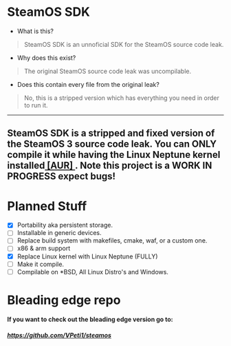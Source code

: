 # SteamOS SDK
- What is this?
> SteamOS SDK is an unnoficial SDK for the SteamOS source code leak.
- Why does this exist?
> The original SteamOS source code leak was uncompilable.
- Does this contain every file from the original leak?
> No, this is a stripped version which has everything you need in order to run it.
---
SteamOS SDK is a stripped and fixed version of the SteamOS 3 source code leak. You can ONLY compile it
while having the Linux Neptune kernel installed[ [AUR] ](https://aur.archlinux.org/packages/linux-neptune-65).
Note this project is a **WORK IN PROGRESS** expect bugs!
---
# Planned Stuff
- [X] Portability aka persistent storage.
- [ ] Installable in generic devices.
- [ ] Replace build system with makefiles, cmake, waf, or a custom one.
- [ ] x86 & arm support 
- [X] Replace Linux kernel with Linux Neptune (FULLY)
- [ ] Make it compile.
- [ ] Compilable on *BSD, All Linux Distro's and Windows.

# Bleading edge repo
#### If you want to check out the bleading edge version go to:
##### https://github.com/VPeti1/steamos
